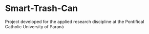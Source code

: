 # Smart-Trash-Can
Project developed for the applied research discipline at the Pontifical Catholic University of Paraná
